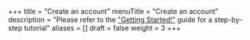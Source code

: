 +++
title = "Create an account"
menuTitle = "Create an account"
description = "Please refer to the [\"Getting Started!\"](/docs/getstarted/download/#creating-an-account) guide for a step-by-step tutorial"
aliases =  []
draft = false
weight = 3
+++



